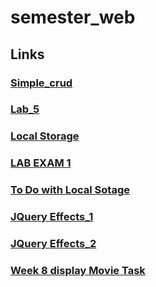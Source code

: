 # semester_web

## Links 

### [Simple_crud](https://haseebullahabbasi.github.io/semester_web/simple_crud/index4.html)

### [Lab_5](https://haseebullahabbasi.github.io/semester_web/lab_5)

### [Local Storage](https://haseebullahabbasi.github.io/semester_web/local_storage_exp)

### [LAB EXAM 1](https://haseebullahabbasi.github.io/semester_web/bootstrap-5.0.0-beta3-dist)

### [To Do with Local Sotage](https://haseebullahabbasi.github.io/semester_web/lab_6/dot_9.html)

### [JQuery Effects_1](https://haseebullahabbasi.github.io/semester_web/jquery_prc/index.html)

### [JQuery Effects_2](https://haseebullahabbasi.github.io/semester_web/jquery_prc/effects/index.html)

### [Week 8 display Movie Task ](https://haseebullahabbasi.github.io/semester_web/week_8/index.html)
